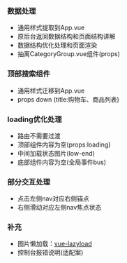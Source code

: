 ### 数据处理
+ 通用样式提取到App.vue
+ 原后台返回数据结构和页面结构讲解
+ 数据结构优化处理和页面渲染
+ 抽离CategoryGroup.vue组件(props)

### 顶部搜索组件
+ 通用样式迁移到App.vue
+ props down (title:购物车、商品列表)

### loading优化处理
+ 路由不需要过渡
+ 顶部组件内容为空(props:loading)
+ 中间加载状态图片(low-end)
+ 底部组件内容为空(全局事件bus)

### 部分交互处理
+ 点击左侧nav对应右侧锚点
+ 右侧滑动对应左侧nav焦点状态

### 补充
+ 图片懒加载：[vue-lazyload](https://github.com/hilongjw/vue-lazyload)
+ 控制台报错说明(适配案)